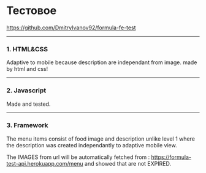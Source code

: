 # Тестовое
https://github.com/DmitryIvanov92/formula-fe-test

- - - - -

### 1. HTML&CSS
Adaptive to mobile because description are independant from image. made by html and css!
- - - - - - - 

### 2. Javascript
Made and tested. 
- - - - - -

### 3. Framework

The menu items consist of food image and description unlike level 1 where 
the description was created independantly to adaptive mobile view.

The IMAGES from url will be automatically fetched from : https://formula-test-api.herokuapp.com/menu  and showed that are not EXPIRED. 
```